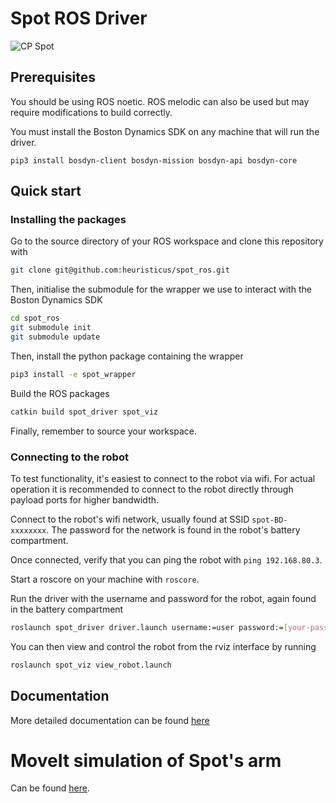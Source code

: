 # Spot ROS Driver

![CP Spot](cp_spot.jpg)

## Prerequisites

You should be using ROS noetic. ROS melodic can also be used but may require modifications to build correctly.

You must install the Boston Dynamics SDK on any machine that will run the driver.
```
pip3 install bosdyn-client bosdyn-mission bosdyn-api bosdyn-core
```

## Quick start
### Installing the packages

Go to the source directory of your ROS workspace and clone this repository with
```bash
git clone git@github.com:heuristicus/spot_ros.git
```

Then, initialise the submodule for the wrapper we use to interact with the Boston Dynamics SDK

```bash
cd spot_ros
git submodule init
git submodule update
```

Then, install the python package containing the wrapper

```bash
pip3 install -e spot_wrapper 
```
Build the ROS packages 

```bash
catkin build spot_driver spot_viz
```

Finally, remember to source your workspace.

### Connecting to the robot

To test functionality, it's easiest to connect to the robot via wifi. For actual operation it is recommended to connect to the robot directly through payload ports for higher bandwidth.

Connect to the robot's wifi network, usually found at SSID `spot-BD-xxxxxxxx`. The password for the network is found in the robot's battery compartment.

Once connected, verify that you can ping the robot with `ping 192.168.80.3`.

Start a roscore on your machine with `roscore`.

Run the driver with the username and password for the robot, again found in the battery compartment

```bash
roslaunch spot_driver driver.launch username:=user password:=[your-password] hostname:=192.168.80.3
```

You can then view and control the robot from the rviz interface by running

```bash
roslaunch spot_viz view_robot.launch
```
## Documentation

More detailed documentation can be found [here](https://heuristicus.github.io/spot_ros)

# MoveIt simulation of Spot's arm

Can be found [here](https://github.com/estherRay/Spot-Arm).